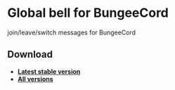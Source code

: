 # Global bell for BungeeCord

join/leave/switch messages for BungeeCord

## Download 

- [**Latest stable version**](https://jitpack.io/com/github/hazae41/mc-global-bell/master-SNAPSHOT/mc-global-bell-master-SNAPSHOT-bundle.jar)
- [**All versions**](https://github.com/hazae41/mc-global-bell/releases)